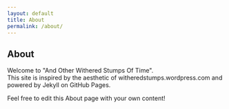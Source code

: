 ```yaml
---
layout: default
title: About
permalink: /about/
---
```

## About

Welcome to "And Other Withered Stumps Of Time".  
This site is inspired by the aesthetic of witheredstumps.wordpress.com and powered by Jekyll on GitHub Pages.

Feel free to edit this About page with your own content!
